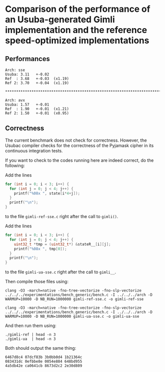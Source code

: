 Comparison of the performance of an Usuba-generated Gimli implementation and the reference speed-optimized implementations
===

## Performances

```
Arch: sse
Usuba: 3.11   +-0.02
Ref  : 3.68   +-0.03  (x1.19)
Ref 2: 3.70   +-0.04  (x1.19)

********************************************************************************

Arch: avx
Usuba: 1.57   +-0.01
Ref  : 1.90   +-0.01  (x1.21)
Ref 2: 1.50   +-0.01  (x0.95)
```

## Correctness

The current benchmark does not check for correctness. However, the
Usubac compiler checks for the correctness of the Pyjamask cipher in
its continuous integration tests.

If you want to check to the codes running here are indeed correct, do
the following:

Add the lines
  
  ```c
  for (int i = 0; i < 3; i++) {
    for (int j = 0; j < 4; j++) {
      printf("%08x ", state[i*4+j]);
    }
    printf("\n");
  }
  ```
  
to the file `gimli-ref-sse.c` right after the call to `gimli()`. 
  
Add the lines

  ```c
  for (int i = 0; i < 3; i++) {
    for (int j = 0; j < 4; j++) {
      uint32_t *tmp = (uint32_t*) &stateR__[i][j];
      printf("%08x ", tmp[0]);
    }
    printf("\n");
  }
  ```
  
to the file `gimli-ua-sse.c` right after the call to `gimli__`.
  
Then compile those files using:

  ```
  clang -O3 -march=native -fno-tree-vectorize -fno-slp-vectorize ../../../experimentations/bench_generic/bench.c -I ../../../arch -D WARMUP=10000 -D NB_RUN=1000000 gimli-ref-sse.c -o gimli-ref-sse
  
  clang -O3 -march=native -fno-tree-vectorize -fno-slp-vectorize ../../../experimentations/bench_generic/bench.c -I ../../../arch -D WARMUP=10000 -D NB_RUN=1000000 gimli-ua-sse.c -o gimli-ua-sse
  ```

And then run them using:

  ```
  ./gimli-ref | head -n 3
  ./gimli-ua  | head -n 3
  ```

Both should output the same thing:

  ```
  6467d8c4 07dcf83b 3b0bb0d4 1b21364c 
  083431dc 0efbbe8e 0054e884 648bd955 
  4a5db42e ca0641cb 8673d2c2 2e30d809
  ```
